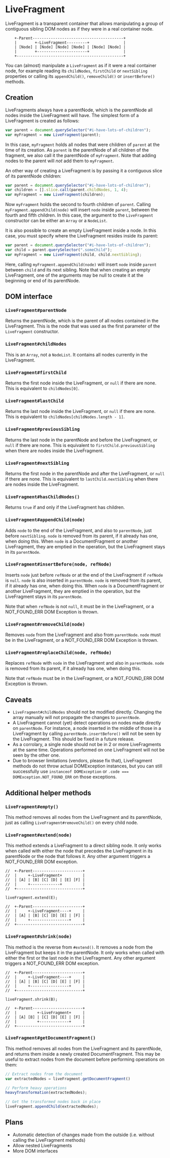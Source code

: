 LiveFragment
============

LiveFragment is a transparent container that allows manipulating a group of
contiguous sibling DOM nodes as if they were in a real container node.

```
	+-Parent----------------------------------------+
	|        +-LiveFragment---------+               |
	| [Node] | [Node] [Node] [Node] | [Node] [Node] |
	|        +----------------------+               |
	+-----------------------------------------------+
```

You can (almost) manipulate a `LiveFragment` as if it were a real container node,
for example reading its `childNodes`, `firstChild` or `nextSibling` properties
or calling its `appendChild()`, `removeChild()` or `insertBefore()` methods.

Creation
--------

LiveFragments always have a parentNode, which is the parentNode all nodes inside
the LiveFragment will have.  The simplest form of a LiveFragment is created as
follows:

```js
var parent = document.querySelector("#i-have-lots-of-children");
var myFragment = new LiveFragment(parent);
```

In this case, `myFragment` holds all nodes that were children of `parent` at the
time of its creation.  As `parent` is the parentNode of all children of the fragment,
we also call it the parentNode of `myFragment`.  Note that adding nodes to the parent
will _not_ add them to `myFragment`.

An other way of creating a LiveFragment is by passing it a contiguous slice of its
parentNode children:

```js
var parent = document.querySelector("#i-have-lots-of-children");
var children = [].slice.call(parent.childNodes, 1, 4);
var myFragment = new LiveFragment(children);
```

Now `myFragment` holds the second to fourth children of `parent`.  Calling
`myFragment.appendChild(node)` will insert `node` inside `parent`, between the fourth
and fifth children.  In this case, the argument to the `LiveFragment` constructor can
be either an `Array` or a `NodeList`.

It is also possible to create an empty LiveFragment inside a node. In this case, you
must specify where the LiveFragment resides inside its parent:

```js
var parent = document.querySelector("#i-have-lots-of-children");
var child = parent.querySelector(".someChild");
var myFragment = new LiveFragment(child, child.nextSibling);
```

Here, calling `myFragment.appendChild(node)` will insert `node` inside `parent` between
`child` and its next sibling.  Note that when creating an empty LiveFragment, one of
the arguments may be null to create it at the beginning or end of its parentNode.

DOM interface
-------------

### `LiveFragment#parentNode`

Returns the parentNode, which is the parent of all nodes contained in the
LiveFragment.  This is the node that was used as the first parameter of the
`LiveFragment` constructor.

### `LiveFragment#childNodes`

This is an `Array`, not a `NodeList`.  It contains all nodes currently in the
LiveFragment.

### `LiveFragment#firstChild`

Returns the first node inside the LiveFragment, or `null` if there are none.
This is equivalent to `childNodes[0]`.

### `LiveFragment#lastChild`

Returns the last node inside the LiveFragment, or `null` if there are none.
This is equivalent to `childNodes[childNodes.length - 1]`.

### `LiveFragment#previousSibling`

Returns the last node in the parentNode and before the LiveFragment, or `null` if
there are none. This is equivalent to `firstChild.previousSibling` when there are
nodes inside the LiveFragment.

### `LiveFragment#nextSibling`

Returns the first node in the parentNode and after the LiveFragment, or `null` if
there are none. This is equivalent to `lastChild.nextSibling` when there are nodes
inside the LiveFragment.

### `LiveFragment#hasChildNodes()`

Returns `true` if and only if the LiveFragment has children.

### `LiveFragment#appendChild(node)`

Adds `node` to the end of the LiveFragment, and also to `parentNode`, just before
`nextSibling`.  `node` is removed from its parent, if it already has one, when doing
this.  When `node` is a DocumentFragment or another LiveFragment, they are emptied
in the operation, but the LiveFragment stays in its `parentNode`.

### `LiveFragment#insertBefore(node, refNode)`

Inserts `node` just before `refNode` or at the end of the LiveFragment if `refNode`
is `null`.  `node` is also inserted in `parentNode`.  `node` is removed from its
parent, if it already has one, when doing this.  When `node` is a DocumentFragment
or another LiveFragment, they are emptied in the operation, but the LiveFragment
stays in its `parentNode`.

Note that when `refNode` is not `null`, it must be in the LiveFragment, or a
NOT_FOUND_ERR DOM Exception is thrown.

### `LiveFragment#removeChild(node)`

Removes `node` from the LiveFragment and also from `parentNode`.  `node` must be in
the LiveFragment, or a NOT_FOUND_ERR DOM Exception is thrown.

### `LiveFragment#replaceChild(node, refNode)`

Replaces `refNode` with `node` in the LiveFragment and also in `parentNode`.  `node`
is removed from its parent, if it already has one, when doing this.

Note that `refNode` must be in the LiveFragment, or a NOT_FOUND_ERR DOM Exception
is thrown.

Caveats
-------

* `LiveFragment#childNodes` should not be modified directly.  Changing the array
  manually will not propagate the changes to `parentNode`.
* A LiveFragment cannot (yet) detect operations on nodes made directly on `parentNode`.
  For instance, a node inserted in the middle of those in a LiveFragment by calling
  `parentNode.insertBefore()` will not be seen by the LiveFragment.  This should be
  fixed in a future release.
* As a corrolary, a single node should not be in 2 or more LiveFragments at the same
  time.  Operations performed on one LiveFragment will not be seen by the other one.
* Due to browser limitations (vendors, please fix that), LiveFragment methods do not
  throw actual DOMException instances, but you can still successfully use
  `instanceof DOMException` or `.code === DOMException.NOT_FOUND_ERR` on those
  exceptions.

Additional helper methods
-------------------------

### `LiveFragment#empty()`

This method removes all nodes from the LiveFragment and its parentNode, just as
calling `LiveFragment#removeChild()` on every child node.

### `LiveFragment#extend(node)`

This method extends a LiveFragment to a direct sibling node.  It only works when
called with either the node that precedes the LiveFragment in its parentNode or the
node that follows it.  Any other argument triggers a NOT_FOUND_ERR DOM exception.

```
//	+-Parent----------------------+
//	|     +-LiveFragment+         |
//	| [A] | [B] [C] [D] | [E] [F] |
//	|     +-------------+         |
//	+-----------------------------+

liveFragment.extend(E);

//	+-Parent----------------------+
//	|     +-LiveFragment----+     |
//	| [A] | [B] [C] [D] [E] | [F] |
//	|     +-----------------+     |
//	+-----------------------------+
```

### `LiveFragment#shrink(node)`

This method is the reverse from `#extend()`.  It removes a node from the LiveFragment
but keeps it in the parentNode.  It only works when called with either the first or
the last node in the LiveFragment.  Any other argument triggers a NOT_FOUND_ERR DOM
exception.

```
//	+-Parent----------------------+
//	|     +-LiveFragment----+     |
//	| [A] | [B] [C] [D] [E] | [F] |
//	|     +-----------------+     |
//	+-----------------------------+

liveFragment.shrink(B);

//	+-Parent----------------------+
//	|         +-LiveFragment+     |
//	| [A] [B] | [C] [D] [E] | [F] |
//	|         +-------------+     |
//	+-----------------------------+
```

### `LiveFragment#getDocumentFragment()`

This method removes all nodes from the LiveFragment and its parentNode, and returns
them inside a newly created DocumentFragment.  This may be useful to extract nodes
from the document before performing operations on them:

```js
// Extract nodes from the document
var extractedNodes = liveFragment.getDocumentFragment()

// Perform heavy operations
heavyTransformation(extractedNodes);

// Get the transformed nodes back in place
liveFragment.appendChild(extractedNodes);
```

Plans
-----

* Automatic detection of changes made from the outside (i.e. without calling the
  LiveFragment methods)
* Allow nested LiveFragments
* More DOM interfaces

